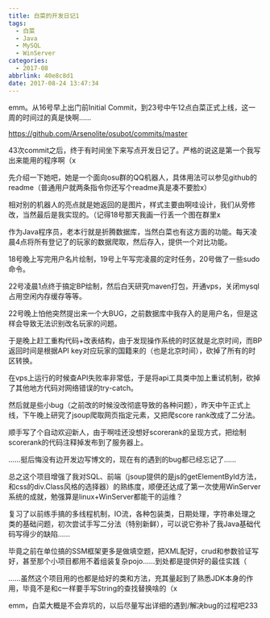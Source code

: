 ```yaml
---
title: 白菜的开发日记1
tags:
  - 白菜
  - Java
  - MySQL
  - WinServer
categories:
  - 2017-08
abbrlink: 40e8c8d1
date: 2017-08-24 13:47:34
---
```

emm。从16号早上出门前Initial Commit，到23号中午12点白菜正式上线，这一周的时间过的真是快啊……

https://github.com/Arsenolite/osubot/commits/master

43次commit之后，终于有时间坐下来写点开发日记了。严格的说这是第一个我写出来能用的程序啊（x

先介绍一下她吧，她是一个面向osu群的QQ机器人，具体用法可以参见github的readme（普通用户就两条指令你还写个readme真是凑不要脸x）

相对别的机器人的亮点就是她返回的是图片，样式主要由啊哇设计，我们从旁修改，当然最后是我实现的。（记得18号那天我画一行丢一个图在群里x

作为Java程序员，老本行就是折腾数据库，当然白菜也有这方面的功能。每天凌晨4点将所有登记了的玩家的数据爬取，然后存入，提供一个对比功能。

18号晚上写完用户名片绘制，19号上午写完凌晨的定时任务，20号做了一些sudo命令。

22号凌晨1点终于搞定BP绘制，然后白天研究maven打包，开通vps，关闭mysql占用空闲内存缓存等等。

22号晚上怕他突然提出来一个大BUG，之前数据库中我存入的是用户名，但是这样会导致无法识别改名玩家的问题。

于是晚上赶工重构代码+改表结构，由于发现操作系统的时区就是北京时间，而BP返回时间是根据API key对应玩家的国籍来的（也是北京时间），砍掉了所有的时区转换。

在vps上运行的时候查API失败率非常低，于是将api工具类中加上重试机制，砍掉了其他地方代码对网络错误的try-catch。

然后就是些小bug（之前改的时候没改彻底导致的各种问题），昨天中午正式上线，下午晚上研究了jsoup爬取网页指定元素，又把爬score rank改成了二分法。

顺手写了个自动欢迎新人，由于啊哇还没想好scorerank的呈现方式，把绘制scorerank的代码注释掉发布到了服务器上。

……挺后悔没有边开发边写博文的，现在有的遇到的bug都已经忘记了……

总之这个项目增强了我对SQL、前端（jsoup提供的是js的getElementById方法，和css的div.Class风格的选择器）的熟练度，顺便还达成了第一次使用WinServer系统的成就，勉强算是linux+WinServer都能干的运维？

复习了以前练手搞的多线程机制，IO流，各种包装类，日期处理，字符串处理之类的基础问题，初次尝试手写二分法（特别新鲜），可以说它弥补了我Java基础代码写得少的缺陷……

毕竟之前在单位搞的SSM框架更多是做填空题，把XML配好，crud和参数验证写好，甚至那个小项目都用不着组装复杂pojo……到处都是提供好的最佳实践（

……虽然这个项目用的也都是给好的类和方法，充其量起到了熟悉JDK本身的作用，毕竟不是和c一样要手写String的查找替换啥的（x

emm，白菜大概是不会弃坑的，以后尽量写出详细的遇到/解决bug的过程吧233




